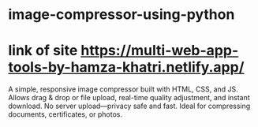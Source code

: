 # image-compressor-using-python
# link of site https://multi-web-app-tools-by-hamza-khatri.netlify.app/
A simple, responsive image compressor built with HTML, CSS, and JS. Allows drag &amp; drop or file upload, real-time quality adjustment, and instant download. No server upload—privacy safe and fast. Ideal for compressing documents, certificates, or photos.
